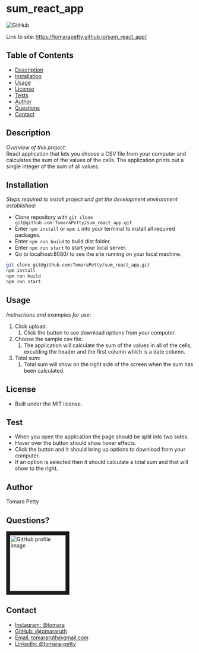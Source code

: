 # sum_react_app
![GitHub](https://img.shields.io/badge/license-MIT-green)

Link to site: https://tomarapetty.github.io/sum_react_app/

## Table of Contents
* [Description](#description)
* [Installation](#installation)
* [Usage](#usage)
* [License](#license)
* [Tests](#tests)
* [Author](#author)
* [Questions](#questions)
* [Contact](#contact)


## Description 
*Overview of this project:* <br>
React application that lets you choose a CSV file from your computer and calculates the sum of the values of the cells. The application prints out a single integer of the sum of all values. 

## Installation
*Steps required to install project and get the development environment established:*
* Clone repository with `git clone git@github.com:TomaraPetty/sum_react_app.git`
* Enter `npm install` or `npm i` into your terminal to install all required packages. 
* Enter `npm run build` to build dist folder.
* Enter `npm run start` to start your local server.
* Go to localhost:8080/ to see the site running on your local machine. 

```bash
git clone git@github.com:TomaraPetty/sum_react_app.git
npm install
npm run build
npm run start
```

## Usage
*Instructions and examples for use:*  
1. Click upload:
    1. Click the button to see download options from your computer.  
2. Choose the sample csv file:
    1. The application will calculate the sum of the values in all of the cells, exculding the header and the first column which is a date column.
2. Total sum:
    1. Total sum will show on the right side of the screen when the sum has been calculated. 

## License 
* Built under the MIT license.

## Test
* When you open the application the page should be split into two sides.
* Hover over the button should show hover effects.
* Click the button and it should bring up options to download from your computer.
* If an option is selected then it should calculate a total sum and that will show to the right.

## Author
Tomara Petty 

## Questions?
<p float="left">
<img src="https://avatars0.githubusercontent.com/u/65513543?s=460&u=20bf726727263d5c2cb42b357ae261aff2a38e6e&v=4" alt="GitHub profile image" width="150" border="10">
</p>

## Contact 
<ul>
    <li><a href="https://www.instagram.com/tomara/">Instagram: @tomara</a></li>
    <li><a href="https://github.com/tomararuth">GitHub: @tomararuth</a></li>
    <li><a href="mailto:tomararuth@gmail.com">Email: tomararuth@gmail.com</a></li>
    <li><a href="https://www.linkedin.com/in/tomara-petty/">LinkedIn: @tomara-petty</a></li>
</ul>
